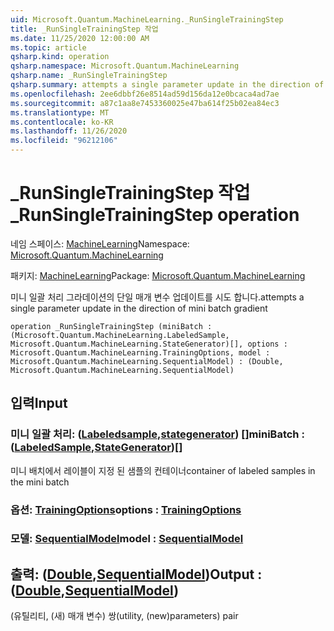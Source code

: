 ```yaml
---
uid: Microsoft.Quantum.MachineLearning._RunSingleTrainingStep
title: _RunSingleTrainingStep 작업
ms.date: 11/25/2020 12:00:00 AM
ms.topic: article
qsharp.kind: operation
qsharp.namespace: Microsoft.Quantum.MachineLearning
qsharp.name: _RunSingleTrainingStep
qsharp.summary: attempts a single parameter update in the direction of mini batch gradient
ms.openlocfilehash: 2ee6dbbf26e8514ad59d156da12e0bcaca4ad7ae
ms.sourcegitcommit: a87c1aa8e7453360025e47ba614f25b02ea84ec3
ms.translationtype: MT
ms.contentlocale: ko-KR
ms.lasthandoff: 11/26/2020
ms.locfileid: "96212106"
---
```

# <a name="_runsingletrainingstep-operation"></a><span data-ttu-id="fb9ca-102">_RunSingleTrainingStep 작업</span><span class="sxs-lookup"><span data-stu-id="fb9ca-102">_RunSingleTrainingStep operation</span></span>

<span data-ttu-id="fb9ca-103">네임 스페이스: [MachineLearning](xref:Microsoft.Quantum.MachineLearning)</span><span class="sxs-lookup"><span data-stu-id="fb9ca-103">Namespace: [Microsoft.Quantum.MachineLearning](xref:Microsoft.Quantum.MachineLearning)</span></span>

<span data-ttu-id="fb9ca-104">패키지: [MachineLearning](https://nuget.org/packages/Microsoft.Quantum.MachineLearning)</span><span class="sxs-lookup"><span data-stu-id="fb9ca-104">Package: [Microsoft.Quantum.MachineLearning](https://nuget.org/packages/Microsoft.Quantum.MachineLearning)</span></span>


<span data-ttu-id="fb9ca-105">미니 일괄 처리 그라데이션의 단일 매개 변수 업데이트를 시도 합니다.</span><span class="sxs-lookup"><span data-stu-id="fb9ca-105">attempts a single parameter update in the direction of mini batch gradient</span></span>

```qsharp
operation _RunSingleTrainingStep (miniBatch : (Microsoft.Quantum.MachineLearning.LabeledSample, Microsoft.Quantum.MachineLearning.StateGenerator)[], options : Microsoft.Quantum.MachineLearning.TrainingOptions, model : Microsoft.Quantum.MachineLearning.SequentialModel) : (Double, Microsoft.Quantum.MachineLearning.SequentialModel)
```


## <a name="input"></a><span data-ttu-id="fb9ca-106">입력</span><span class="sxs-lookup"><span data-stu-id="fb9ca-106">Input</span></span>

### <a name="minibatch--labeledsamplestategenerator"></a><span data-ttu-id="fb9ca-107">미니 일괄 처리: ([Labeledsample](xref:Microsoft.Quantum.MachineLearning.LabeledSample),[stategenerator](xref:Microsoft.Quantum.MachineLearning.StateGenerator)) []</span><span class="sxs-lookup"><span data-stu-id="fb9ca-107">miniBatch : ([LabeledSample](xref:Microsoft.Quantum.MachineLearning.LabeledSample),[StateGenerator](xref:Microsoft.Quantum.MachineLearning.StateGenerator))[]</span></span>

<span data-ttu-id="fb9ca-108">미니 배치에서 레이블이 지정 된 샘플의 컨테이너</span><span class="sxs-lookup"><span data-stu-id="fb9ca-108">container of labeled samples in the mini batch</span></span>


### <a name="options--trainingoptions"></a><span data-ttu-id="fb9ca-109">옵션: [TrainingOptions](xref:Microsoft.Quantum.MachineLearning.TrainingOptions)</span><span class="sxs-lookup"><span data-stu-id="fb9ca-109">options : [TrainingOptions](xref:Microsoft.Quantum.MachineLearning.TrainingOptions)</span></span>




### <a name="model--sequentialmodel"></a><span data-ttu-id="fb9ca-110">모델: [SequentialModel](xref:Microsoft.Quantum.MachineLearning.SequentialModel)</span><span class="sxs-lookup"><span data-stu-id="fb9ca-110">model : [SequentialModel](xref:Microsoft.Quantum.MachineLearning.SequentialModel)</span></span>





## <a name="output--doublesequentialmodel"></a><span data-ttu-id="fb9ca-111">출력: ([Double](xref:microsoft.quantum.lang-ref.double),[SequentialModel](xref:Microsoft.Quantum.MachineLearning.SequentialModel))</span><span class="sxs-lookup"><span data-stu-id="fb9ca-111">Output : ([Double](xref:microsoft.quantum.lang-ref.double),[SequentialModel](xref:Microsoft.Quantum.MachineLearning.SequentialModel))</span></span>

<span data-ttu-id="fb9ca-112">(유틸리티, (새) 매개 변수) 쌍</span><span class="sxs-lookup"><span data-stu-id="fb9ca-112">(utility, (new)parameters) pair</span></span>